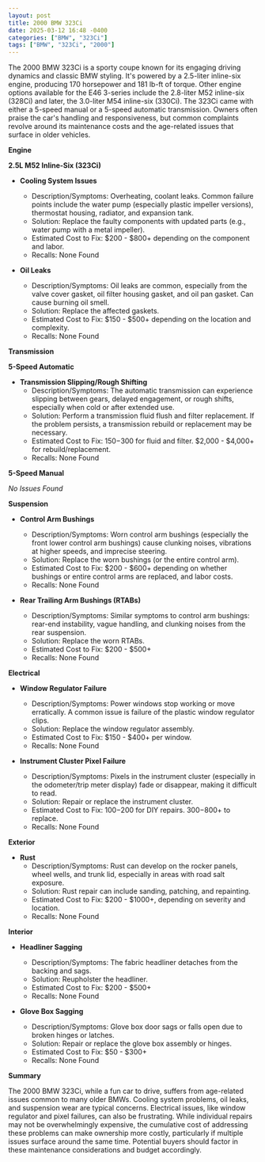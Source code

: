 ```yaml
---
layout: post
title: 2000 BMW 323Ci
date: 2025-03-12 16:48 -0400
categories: ["BMW", "323Ci"]
tags: ["BMW", "323Ci", "2000"]
---
```

The 2000 BMW 323Ci is a sporty coupe known for its engaging driving dynamics and classic BMW styling. It's powered by a 2.5-liter inline-six engine, producing 170 horsepower and 181 lb-ft of torque. Other engine options available for the E46 3-series include the 2.8-liter M52 inline-six (328Ci) and later, the 3.0-liter M54 inline-six (330Ci). The 323Ci came with either a 5-speed manual or a 5-speed automatic transmission. Owners often praise the car's handling and responsiveness, but common complaints revolve around its maintenance costs and the age-related issues that surface in older vehicles.

**Engine**

**2.5L M52 Inline-Six (323Ci)**

*   **Cooling System Issues**
    *   Description/Symptoms: Overheating, coolant leaks. Common failure points include the water pump (especially plastic impeller versions), thermostat housing, radiator, and expansion tank.
    *   Solution: Replace the faulty components with updated parts (e.g., water pump with a metal impeller).
    *   Estimated Cost to Fix: $200 - $800+ depending on the component and labor.
    * Recalls: None Found

*   **Oil Leaks**
    *   Description/Symptoms: Oil leaks are common, especially from the valve cover gasket, oil filter housing gasket, and oil pan gasket. Can cause burning oil smell.
    *   Solution: Replace the affected gaskets.
    *   Estimated Cost to Fix: $150 - $500+ depending on the location and complexity.
    * Recalls: None Found

**Transmission**

**5-Speed Automatic**

*   **Transmission Slipping/Rough Shifting**
    *   Description/Symptoms: The automatic transmission can experience slipping between gears, delayed engagement, or rough shifts, especially when cold or after extended use.
    *   Solution: Perform a transmission fluid flush and filter replacement. If the problem persists, a transmission rebuild or replacement may be necessary.
    *   Estimated Cost to Fix: $150-$300 for fluid and filter. $2,000 - $4,000+ for rebuild/replacement.
    * Recalls: None Found

**5-Speed Manual**

*No Issues Found*

**Suspension**

*   **Control Arm Bushings**
    *   Description/Symptoms: Worn control arm bushings (especially the front lower control arm bushings) cause clunking noises, vibrations at higher speeds, and imprecise steering.
    *   Solution: Replace the worn bushings (or the entire control arm).
    *   Estimated Cost to Fix: $200 - $600+ depending on whether bushings or entire control arms are replaced, and labor costs.
    * Recalls: None Found

*   **Rear Trailing Arm Bushings (RTABs)**
    *   Description/Symptoms: Similar symptoms to control arm bushings: rear-end instability, vague handling, and clunking noises from the rear suspension.
    *   Solution: Replace the worn RTABs.
    *   Estimated Cost to Fix: $200 - $500+
    * Recalls: None Found

**Electrical**

*   **Window Regulator Failure**
    *   Description/Symptoms: Power windows stop working or move erratically. A common issue is failure of the plastic window regulator clips.
    *   Solution: Replace the window regulator assembly.
    *   Estimated Cost to Fix: $150 - $400+ per window.
    * Recalls: None Found

*   **Instrument Cluster Pixel Failure**
    *   Description/Symptoms: Pixels in the instrument cluster (especially in the odometer/trip meter display) fade or disappear, making it difficult to read.
    *   Solution: Repair or replace the instrument cluster.
    *   Estimated Cost to Fix: $100-$200 for DIY repairs. $300-$800+ to replace.
    * Recalls: None Found

**Exterior**

*   **Rust**
    *   Description/Symptoms: Rust can develop on the rocker panels, wheel wells, and trunk lid, especially in areas with road salt exposure.
    *   Solution: Rust repair can include sanding, patching, and repainting.
    *   Estimated Cost to Fix: $200 - $1000+, depending on severity and location.
    * Recalls: None Found

**Interior**

*   **Headliner Sagging**
    *   Description/Symptoms: The fabric headliner detaches from the backing and sags.
    *   Solution: Reupholster the headliner.
    *   Estimated Cost to Fix: $200 - $500+
    * Recalls: None Found

*   **Glove Box Sagging**
    *   Description/Symptoms: Glove box door sags or falls open due to broken hinges or latches.
    *   Solution: Repair or replace the glove box assembly or hinges.
    *   Estimated Cost to Fix: $50 - $300+
    * Recalls: None Found

**Summary**

The 2000 BMW 323Ci, while a fun car to drive, suffers from age-related issues common to many older BMWs. Cooling system problems, oil leaks, and suspension wear are typical concerns. Electrical issues, like window regulator and pixel failures, can also be frustrating. While individual repairs may not be overwhelmingly expensive, the cumulative cost of addressing these problems can make ownership more costly, particularly if multiple issues surface around the same time. Potential buyers should factor in these maintenance considerations and budget accordingly.

